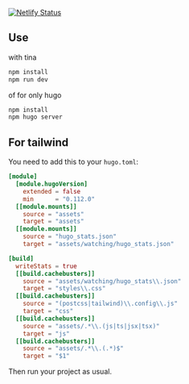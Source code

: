 [![Netlify Status](https://api.netlify.com/api/v1/badges/e268dafa-25ff-4277-93d0-18679f78ef4d/deploy-status)](https://app.netlify.com/sites/endearing-starlight-e18741/deploys)

## Use

with tina

```bash
npm install
npm run dev
```

of for only hugo

```bash
npm install
npm hugo server
```

## For tailwind

You need to add this to your `hugo.toml`:

```toml
[module]
  [module.hugoVersion]
    extended = false
    min      = "0.112.0"
  [[module.mounts]]
    source = "assets"
    target = "assets"
  [[module.mounts]]
    source = "hugo_stats.json"
    target = "assets/watching/hugo_stats.json"

[build]
  writeStats = true
  [[build.cachebusters]]
    source = "assets/watching/hugo_stats\\.json"
    target = "styles\\.css"
  [[build.cachebusters]]
    source = "(postcss|tailwind)\\.config\\.js"
    target = "css"
  [[build.cachebusters]]
    source = "assets/.*\\.(js|ts|jsx|tsx)"
    target = "js"
  [[build.cachebusters]]
    source = "assets/.*\\.(.*)$"
    target = "$1"
```

Then run your project as usual.
